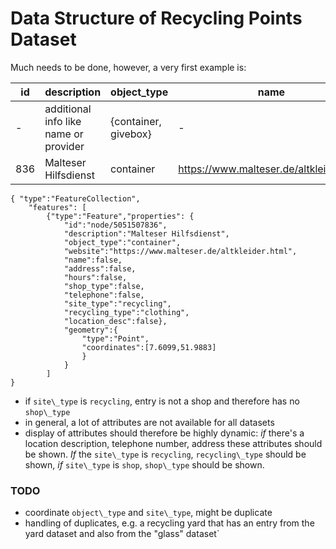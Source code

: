 # Data Structure of Recycling Points Dataset

Much needs to be done, however, a very first example is:

|id |description |object\_type |name |address |hours |shop\_type |telephone |site\_type |recycling\_type |location\_desc |
|---|---|---|---|---|---|---|---|---|---|---|
| - |additional info like name or provider |{container, givebox} | - | - | - |{unverpacktladen, second hand store} | - |{shop, sharing, recycling} |{glass, clothes} |navigation info |
|836 |Malteser Hilfsdienst |container |https://www.malteser.de/altkleider.html |false |false |false |false |false |recycling |clothing |false |

```
{ "type":"FeatureCollection",
	"features": [
		{"type":"Feature","properties": {
			"id":"node/5051507836",
			"description":"Malteser Hilfsdienst",
			"object_type":"container",
			"website":"https://www.malteser.de/altkleider.html",
			"name":false,
			"address":false,
			"hours":false,
			"shop_type":false,
			"telephone":false,
			"site_type":"recycling",
			"recycling_type":"clothing",
			"location_desc":false},
			"geometry":{
				"type":"Point",
				"coordinates":[7.6099,51.9883]
				}
			}
		]
}
```

* if `site\_type` is `recycling`, entry is not a shop and therefore has no `shop\_type`
* in general, a lot of attributes are not available for all datasets
* display of attributes should therefore be highly dynamic: _if_ there's a location description, telephone number, address these attributes should be shown. _If_ the `site\_type` is `recycling`, `recycling\_type` should be shown, _if_ `site\_type` is `shop`, `shop\_type` should be shown.


### TODO

* coordinate `object\_type` and `site\_type`, might be duplicate
* handling of duplicates, e.g. a recycling yard that has an entry from the yard dataset and also from the "glass" dataset`

